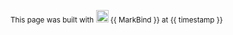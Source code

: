 <footer>
  <div class="text-center">

 <small>This page was built with <img src="https://markbind.org/favicon.ico" width="20"/> {{ MarkBind }} at {{ timestamp }}</small>
  </div>
</footer>
